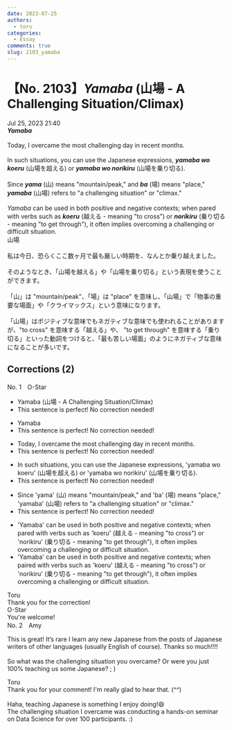```yaml
---
date: 2023-07-25
authors:
  - toru
categories:
  - Essay
comments: true
slug: 2103_yamaba
---
```


# 【No. 2103】<strong><em>Yamaba</strong></em> (山場 - A Challenging Situation/Climax)
<div class="date">Jul 25, 2023 21:40</div>
<div id="post"><div id="body_show_ori">
<strong><em>Yamaba</strong></em><br/><br/>Today, I overcame the most challenging day in recent months.<br/><br/>In such situations, you can use the Japanese expressions, <strong><em>yamaba wo koeru</em></strong> (山場を超える) or <strong><em>yamaba wo norikiru</em></strong> (山場を乗り切る).<br/><br/>Since <strong><em>yama</em></strong> (山) means "mountain/peak," and <strong><em>ba</em></strong> (場) means "place," <strong><em>yamaba</em></strong> (山場) refers to "a challenging situation" or "climax."<br/><br/><em>Yamaba</em> can be used in both positive and negative contexts; when pared with verbs such as <strong><em>koeru</em></strong> (越える - meaning "to cross") or <strong><em>norikiru</em></strong> (乗り切る - meaning "to get through"), it often implies overcoming a challenging or difficult situation.
</div></div>

<!-- more -->

<div id="post_ja"><div id="body_show_mo">
山場<br/><br/>私は今日、恐らくここ数ヶ月で最も厳しい時期を、なんとか乗り越えました。<br/><br/>そのようなとき、「山場を越える」や「山場を乗り切る」という表現を使うことができます。<br/><br/>「山」は "mountain/peak"、「場」は "place" を意味し、「山場」で「物事の重要な場面」や「クライマックス」という意味になります。<br/><br/>「山場」はポジティブな意味でもネガティブな意味でも使われることがありますが、"to cross" を意味する「越える」や、 "to get through" を意味する「乗り切る」といった動詞をつけると、「最も苦しい場面」のようにネガティブな意味になることが多いです。
</div></div>

## Corrections (2)
<div id="block"><div class="first_name"> No. 1　<span class="just_name">O-Star</span></div><div id="block2">
<ul class="correction_field">
<li class="incorrect">Yamaba (山場 - A Challenging Situation/Climax)</li>
<li class="corrected perfect">This sentence is perfect! No correction needed!</li>
</ul>
<ul class="correction_field">
<li class="incorrect">Yamaba</li>
<li class="corrected perfect">This sentence is perfect! No correction needed!</li>
</ul>
<ul class="correction_field">
<li class="incorrect">Today, I overcame the most challenging day in recent months.</li>
<li class="corrected perfect">This sentence is perfect! No correction needed!</li>
</ul>
<ul class="correction_field">
<li class="incorrect">In such situations, you can use the Japanese expressions, 'yamaba wo koeru' (山場を超える) or 'yamaba wo norikiru' (山場を乗り切る).</li>
<li class="corrected perfect">This sentence is perfect! No correction needed!</li>
</ul>
<ul class="correction_field">
<li class="incorrect">Since 'yama' (山) means "mountain/peak," and 'ba' (場) means "place," 'yamaba' (山場) refers to "a challenging situation" or "climax."</li>
<li class="corrected perfect">This sentence is perfect! No correction needed!</li>
</ul>
<ul class="correction_field">
<li class="incorrect">'Yamaba' can be used in both positive and negative contexts; when pared with verbs such as 'koeru' (越える - meaning "to cross") or 'norikiru' (乗り切る - meaning "to get through"), it often implies overcoming a challenging or difficult situation.</li>
<li class="corrected correct">
'Yamaba' can be used in both positive and negative contexts; when<span class="f_bold"> paired </span>with verbs such as 'koeru' (越える - meaning "to cross") or 'norikiru' (乗り切る - meaning "to get through"), it often implies overcoming a challenging or difficult situation.
</li>
</ul>
</div><div class="name"><span class="just_name">Toru</span><br>
Thank you for the correction!
</div>
<div class="name"><span class="just_name">O-Star</span><br>
You're welcome!
</div>
</div>
<div id="block"><div class="first_name"> No. 2　<span class="just_name">Amy</span></div><div id="block2">
<p class="comment_small">
 This is great! It’s rare I learn any new Japanese from the posts of Japanese writers of other languages (usually English of course). Thanks so much!!!!
 <br/>
 <br/>
 So what was the challenging situation you overcame? Or were you just 100% teaching us some Japanese? ; )
</p>

</div><div class="name"><span class="just_name">Toru</span><br>
Thank you for your comment! I'm really glad to hear that. (^^)<br/><br/>Haha, teaching Japanese is something I enjoy doing!😄<br/>The challenging situation I overcame was conducting a hands-on seminar on Data Science for over 100 participants. :)
</div>
</div>
